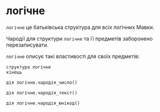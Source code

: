 # логічне

`логічне` це батьківська структура для всіх логічних Мавки.

Чародії для структури `логічне` та її предметів заборонено перезаписувати.

`логічне` описує такі властивості для своїх предметів:

```мавка
структура логічне
кінець
```

```мавка
дія логічне.чародія_число()
```

```мавка
дія логічне.чародія_текст()
```

```мавка
дія логічне.чародія_юнікод()
```